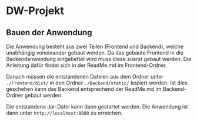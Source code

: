 # DW-Projekt
## Bauen der Anwendung
Die Anwendung besteht aus zwei Teilen (Frontend und Backend), welche unabhängig voneinander gebaut werden. Da das gebaute Frontend in die Backendanwendung eingebettet wird muss diese zuerst gebaut werden.
Die Anleitung dafür findet sich in der ReadMe.md im Frontend-Ordner.

Danach müssen die entstandenen Dateien aus dem Ordner unter `./Frontend/dist/` in den Ordner `./Backend/static/` kopiert werden.
Ist dies geschehen kann das Backend entsprechend der ReadMe.md im Backend-Ordner gebaut werden.

Die entstandene Jar-Datei kann dann gestartet werden. Die Anwendung ist dann unter `http://localhost:8080` zu erreichen.

